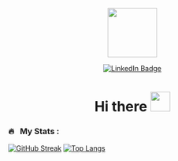 <p align="center"><img src="https://media.giphy.com/media/M9gbBd9nbDrOTu1Mqx/giphy.gif" width="100"/></p>
<p align="center">
<a href="https://www.linkedin.com/in/anirudhaanekal"><img src="https://img.shields.io/badge/LinkedIn-blue?style=for-the-badge&logo=linkedin&logoColor=white" alt="LinkedIn Badge"></a>
</p>
<h1 align="center">Hi there <img src="https://media.giphy.com/media/hvRJCLFzcasrR4ia7z/giphy.gif" width="40"></h1>

### 🔥 &nbsp; My Stats :
[![GitHub Streak](http://github-readme-streak-stats.herokuapp.com?user=Wambyat&theme=highcontrast&hide_border=true)](https://git.io/streak-stats) [![Top Langs](https://github-readme-stats.vercel.app/api/top-langs/?username=Wambyat&layout=compact&theme=highcontrast&hide_border=true)](https://github.com/anuraghazra/github-readme-stats)
